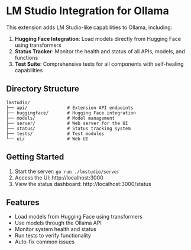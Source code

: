 # LM Studio Integration for Ollama

This extension adds LM Studio-like capabilities to Ollama, including:

1. **Hugging Face Integration**: Load models directly from Hugging Face using transformers
2. **Status Tracker**: Monitor the health and status of all APIs, models, and functions
3. **Test Suite**: Comprehensive tests for all components with self-healing capabilities

## Directory Structure

```
lmstudio/
├── api/               # Extension API endpoints
├── huggingface/       # Hugging Face integration
├── models/            # Model management
├── server/            # Web server for the UI
├── status/            # Status tracking system
├── tests/             # Test modules
└── ui/                # Web UI
```

## Getting Started

1. Start the server: `go run ./lmstudio/server`
2. Access the UI: http://localhost:3000
3. View the status dashboard: http://localhost:3000/status

## Features

- Load models from Hugging Face using transformers
- Use models through the Ollama API
- Monitor system health and status
- Run tests to verify functionality
- Auto-fix common issues
